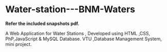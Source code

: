 # Water-station---BNM-Waters

**Refer the included snapshots pdf.**

A Web Application for Water Stations , Developed using HTML ,CSS, PhP,JavaScript & MySQL Database.
VTU ,Database Management System, mini project.
